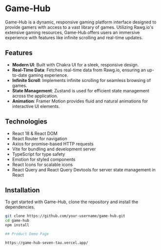 # Game-Hub

Game-Hub is a dynamic, responsive gaming platform interface designed to provide gamers with access to a vast library of games. Utilizing Rawg.io's extensive gaming resources, Game-Hub offers users an immersive experience with features like infinite scrolling and real-time updates.

## Features

- **Modern UI**: Built with Chakra UI for a sleek, responsive design.
- **Real-Time Data**: Fetches real-time data from Rawg.io, ensuring an up-to-date gaming experience.
- **Infinite Scroll**: Implements infinite scrolling for seamless browsing of games.
- **State Management**: Zustand is used for efficient state management across the application.
- **Animation**: Framer Motion provides fluid and natural animations for interactive UI elements.

## Technologies

- React 18 & React DOM
- React Router for navigation
- Axios for promise-based HTTP requests
- Vite for bundling and development server
- TypeScript for type safety
- Emotion for styled components
- React Icons for scalable icons
- React Query and React Query Devtools for server state management in React

## Installation

To get started with Game-Hub, clone the repository and install the dependencies.

```bash
git clone https://github.com/your-username/game-hub.git
cd game-hub
npm install

## Product Demo Page

https://game-hub-seven-tau.vercel.app/
